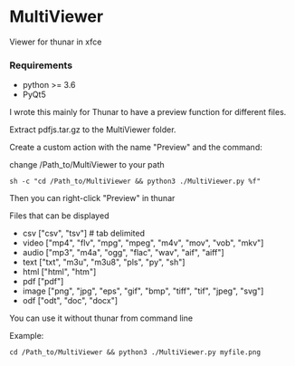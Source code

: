 # MultiViewer
Viewer for thunar in xfce

### Requirements

- python >= 3.6
- PyQt5

I wrote this mainly for Thunar to have a preview function for different files.

Extract pdfjs.tar.gz to the MultiViewer folder.

Create a custom action with the name "Preview" and the command:

change /Path_to/MultiViewer to your path

```
sh -c "cd /Path_to/MultiViewer && python3 ./MultiViewer.py %f"
```
Then you can right-click "Preview" in thunar

Files that can be displayed

- csv ["csv", "tsv"] # tab delimited
- video ["mp4", "flv", "mpg", "mpeg", "m4v", "mov", "vob", "mkv"]
- audio ["mp3", "m4a", "ogg", "flac", "wav", "aif", "aiff"]
- text ["txt", "m3u", "m3u8", "pls", "py", "sh"]
- html ["html", "htm"]
- pdf ["pdf"]
- image ["png", "jpg", "eps", "gif", "bmp", "tiff", "tif", "jpeg", "svg"]
- odf ["odt", "doc", "docx"]

You can use it without thunar from command line

Example:

```
cd /Path_to/MultiViewer && python3 ./MultiViewer.py myfile.png
```
